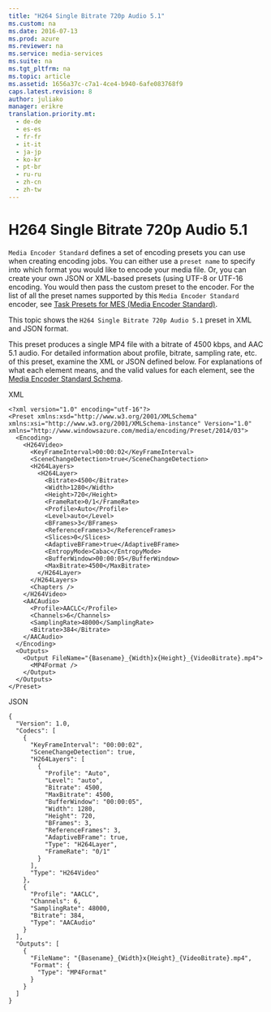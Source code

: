 ```yaml
---
title: "H264 Single Bitrate 720p Audio 5.1"
ms.custom: na
ms.date: 2016-07-13
ms.prod: azure
ms.reviewer: na
ms.service: media-services
ms.suite: na
ms.tgt_pltfrm: na
ms.topic: article
ms.assetid: 1656a37c-c7a1-4ce4-b940-6afe083768f9
caps.latest.revision: 8
author: juliako
manager: erikre
translation.priority.mt: 
  - de-de
  - es-es
  - fr-fr
  - it-it
  - ja-jp
  - ko-kr
  - pt-br
  - ru-ru
  - zh-cn
  - zh-tw
---
```

# H264 Single Bitrate 720p Audio 5.1
`Media Encoder Standard` defines a set of encoding presets you can use when creating encoding jobs. You can either use a `preset name` to specify into which format you would like to encode your media file. Or, you can create your own JSON or XML-based presets (using UTF-8 or UTF-16 encoding. You would then pass the custom preset to the encoder. For the list of all the preset names supported by this `Media Encoder Standard` encoder, see [Task Presets for MES (Media Encoder Standard)](../templates/Task-Presets-for-MES--Media-Encoder-Standard-.md).  
  
 This topic shows the `H264 Single Bitrate 720p Audio 5.1` preset in XML and JSON format.  
  
 This preset produces a single MP4 file with a bitrate of 4500 kbps, and AAC 5.1 audio. For detailed information about profile, bitrate, sampling rate, etc. of this preset, examine the XML or JSON defined below. For explanations of what each element means, and the valid values for each element, see the [Media Encoder Standard Schema](../templates/Media-Encoder-Standard-Schema.md).  
  
 XML  
  
```  
<?xml version="1.0" encoding="utf-16"?>  
<Preset xmlns:xsd="http://www.w3.org/2001/XMLSchema" xmlns:xsi="http://www.w3.org/2001/XMLSchema-instance" Version="1.0" xmlns="http://www.windowsazure.com/media/encoding/Preset/2014/03">  
  <Encoding>  
    <H264Video>  
      <KeyFrameInterval>00:00:02</KeyFrameInterval>  
      <SceneChangeDetection>true</SceneChangeDetection>  
      <H264Layers>  
        <H264Layer>  
          <Bitrate>4500</Bitrate>  
          <Width>1280</Width>  
          <Height>720</Height>  
          <FrameRate>0/1</FrameRate>  
          <Profile>Auto</Profile>  
          <Level>auto</Level>  
          <BFrames>3</BFrames>  
          <ReferenceFrames>3</ReferenceFrames>  
          <Slices>0</Slices>  
          <AdaptiveBFrame>true</AdaptiveBFrame>  
          <EntropyMode>Cabac</EntropyMode>  
          <BufferWindow>00:00:05</BufferWindow>  
          <MaxBitrate>4500</MaxBitrate>  
        </H264Layer>  
      </H264Layers>  
      <Chapters />  
    </H264Video>  
    <AACAudio>  
      <Profile>AACLC</Profile>  
      <Channels>6</Channels>  
      <SamplingRate>48000</SamplingRate>  
      <Bitrate>384</Bitrate>  
    </AACAudio>  
  </Encoding>  
  <Outputs>  
    <Output FileName="{Basename}_{Width}x{Height}_{VideoBitrate}.mp4">  
      <MP4Format />  
    </Output>  
  </Outputs>  
</Preset>  
```  
  
 JSON  
  
```  
{  
  "Version": 1.0,  
  "Codecs": [  
    {  
      "KeyFrameInterval": "00:00:02",  
      "SceneChangeDetection": true,  
      "H264Layers": [  
        {  
          "Profile": "Auto",  
          "Level": "auto",  
          "Bitrate": 4500,  
          "MaxBitrate": 4500,  
          "BufferWindow": "00:00:05",  
          "Width": 1280,  
          "Height": 720,  
          "BFrames": 3,  
          "ReferenceFrames": 3,  
          "AdaptiveBFrame": true,  
          "Type": "H264Layer",  
          "FrameRate": "0/1"  
        }  
      ],  
      "Type": "H264Video"  
    },  
    {  
      "Profile": "AACLC",  
      "Channels": 6,  
      "SamplingRate": 48000,  
      "Bitrate": 384,  
      "Type": "AACAudio"  
    }  
  ],  
  "Outputs": [  
    {  
      "FileName": "{Basename}_{Width}x{Height}_{VideoBitrate}.mp4",  
      "Format": {  
        "Type": "MP4Format"  
      }  
    }  
  ]  
}  
```